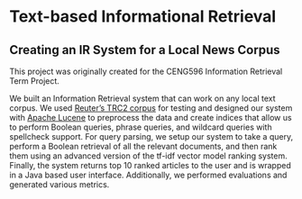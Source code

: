 # Text-based Informational Retrieval
## Creating an IR System for a Local News Corpus

This project was originally created for the CENG596 Information Retrieval Term Project.

We built an Information Retrieval system that can work on any local text corpus. We used <a href="https://trec.nist.gov/data/reuters/reuters.html">Reuter’s TRC2 corpus</a> for testing and designed our system with <a href="https://lucene.apache.org/">Apache Lucene</a> to preprocess the data and create indices that allow us to perform Boolean queries, phrase queries, and wildcard queries with spellcheck support. For query parsing, we setup our system to take a query, perform a Boolean retrieval of all the relevant documents, and then rank them using an advanced version of the tf-idf vector model ranking system. Finally, the system returns top 10 ranked articles to the user and is wrapped in a Java based user interface. Additionally, we performed evaluations and generated various metrics.
